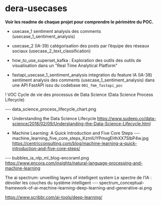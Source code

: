 # dera-usecases

**Voir les readme de chaque projet pour comprendre le périmètre du POC.**

- usecase_1 sentiment analysis des comments (usecase_1_sentiment_analysis)

- usecase_2 (IA-39) catégorisation des posts par l’équipe des réseaux sociaux (usecase_2_text_classification)

- how_to_use_superset_kafka : Exploration des outils des outils de visualisation dans un "Real Time Analytical Platform"

- fastapi_usecase_1_sentiment_analysis integration du feature IA (IA-38) sentiment analysis des comments (usecase_1_sentiment_analysis) dans une API FastAPI issu du codebase `001_fmm_fastapi_poc`

! VOC
Cycle de vie des processus de Data Science (Data Science Process Lifecycle)

--- data_science_process_lifecycle_chart.png
- Understanding the Data Science Lifecycle
https://www.sudeep.co/data-science/2018/02/09/Understanding-the-Data-Science-Lifecycle.html

- Machine Learning: A Quick Introduction and Five Core Steps
--- machine_learning_five_core_steps_KzmIUYPmxgEHhXX7SlbP4w.jpg
https://centricconsulting.com/blog/machine-learning-a-quick-introduction-and-five-core-steps/

--- bubbles_ia_nlp_ml_blog-encoraml.png
https://www.encora.com/insights/natural-language-processing-and-machine-learning


The ai spectrum: unveilling layers of intelligent system
Le spectre de l’IA : dévoiler les couches du système intelligent
--- spectrum_conceptual-framework-of-ai-machine-learning-deep-learning-and-generative-ai.png

https://www.scribbr.com/ai-tools/deep-learning/

